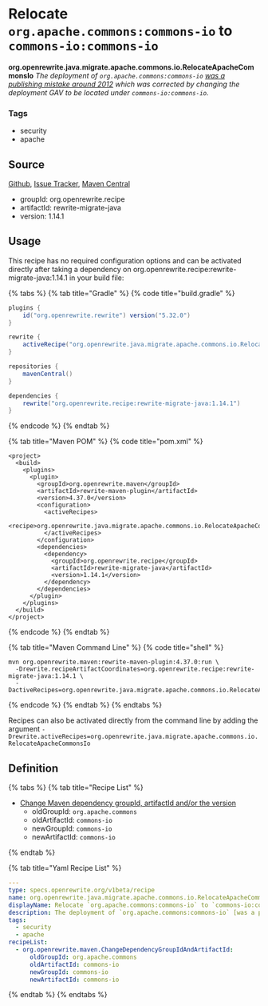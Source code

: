 # Relocate `org.apache.commons:commons-io` to `commons-io:commons-io`

**org.openrewrite.java.migrate.apache.commons.io.RelocateApacheCommonsIo**
_The deployment of `org.apache.commons:commons-io` [was a publishing mistake around 2012](https://issues.sonatype.org/browse/MVNCENTRAL-244) which was corrected by changing the deployment GAV to be located under `commons-io:commons-io`._

### Tags

* security
* apache

## Source

[Github](https://github.com/openrewrite/rewrite-migrate-java), [Issue Tracker](https://github.com/openrewrite/rewrite-migrate-java/issues), [Maven Central](https://search.maven.org/artifact/org.openrewrite.recipe/rewrite-migrate-java/1.14.1/jar)

* groupId: org.openrewrite.recipe
* artifactId: rewrite-migrate-java
* version: 1.14.1


## Usage

This recipe has no required configuration options and can be activated directly after taking a dependency on org.openrewrite.recipe:rewrite-migrate-java:1.14.1 in your build file:

{% tabs %}
{% tab title="Gradle" %}
{% code title="build.gradle" %}
```groovy
plugins {
    id("org.openrewrite.rewrite") version("5.32.0")
}

rewrite {
    activeRecipe("org.openrewrite.java.migrate.apache.commons.io.RelocateApacheCommonsIo")
}

repositories {
    mavenCentral()
}

dependencies {
    rewrite("org.openrewrite.recipe:rewrite-migrate-java:1.14.1")
}
```
{% endcode %}
{% endtab %}

{% tab title="Maven POM" %}
{% code title="pom.xml" %}
```markup
<project>
  <build>
    <plugins>
      <plugin>
        <groupId>org.openrewrite.maven</groupId>
        <artifactId>rewrite-maven-plugin</artifactId>
        <version>4.37.0</version>
        <configuration>
          <activeRecipes>
            <recipe>org.openrewrite.java.migrate.apache.commons.io.RelocateApacheCommonsIo</recipe>
          </activeRecipes>
        </configuration>
        <dependencies>
          <dependency>
            <groupId>org.openrewrite.recipe</groupId>
            <artifactId>rewrite-migrate-java</artifactId>
            <version>1.14.1</version>
          </dependency>
        </dependencies>
      </plugin>
    </plugins>
  </build>
</project>
```
{% endcode %}
{% endtab %}

{% tab title="Maven Command Line" %}
{% code title="shell" %}
```shell
mvn org.openrewrite.maven:rewrite-maven-plugin:4.37.0:run \
  -Drewrite.recipeArtifactCoordinates=org.openrewrite.recipe:rewrite-migrate-java:1.14.1 \
  -DactiveRecipes=org.openrewrite.java.migrate.apache.commons.io.RelocateApacheCommonsIo
```
{% endcode %}
{% endtab %}
{% endtabs %}

Recipes can also be activated directly from the command line by adding the argument `-Drewrite.activeRecipes=org.openrewrite.java.migrate.apache.commons.io.RelocateApacheCommonsIo`

## Definition

{% tabs %}
{% tab title="Recipe List" %}
* [Change Maven dependency groupId, artifactId and/or the version](../../../../../maven/changedependencygroupidandartifactid.md)
  * oldGroupId: `org.apache.commons`
  * oldArtifactId: `commons-io`
  * newGroupId: `commons-io`
  * newArtifactId: `commons-io`

{% endtab %}

{% tab title="Yaml Recipe List" %}
```yaml
---
type: specs.openrewrite.org/v1beta/recipe
name: org.openrewrite.java.migrate.apache.commons.io.RelocateApacheCommonsIo
displayName: Relocate `org.apache.commons:commons-io` to `commons-io:commons-io`
description: The deployment of `org.apache.commons:commons-io` [was a publishing mistake around 2012](https://issues.sonatype.org/browse/MVNCENTRAL-244) which was corrected by changing the deployment GAV to be located under `commons-io:commons-io`.
tags:
  - security
  - apache
recipeList:
  - org.openrewrite.maven.ChangeDependencyGroupIdAndArtifactId:
      oldGroupId: org.apache.commons
      oldArtifactId: commons-io
      newGroupId: commons-io
      newArtifactId: commons-io

```
{% endtab %}
{% endtabs %}
